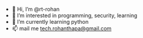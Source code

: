 - 👋 Hi, I’m @rt-rohan
- 👀 I’m interested in programming, security, learning
- 🌱 I’m currently learning python
- 📫 mail me tech.rohanthapa@gmail.com

<!---
rt-rohan/rt-rohan is a ✨ special ✨ repository because its `README.md` (this file) appears on your GitHub profile.
You can click the Preview link to take a look at your changes.
--->
